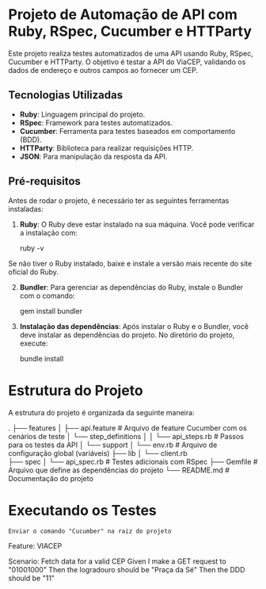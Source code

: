 # Projeto de Automação de API com Ruby, RSpec, Cucumber e HTTParty

Este projeto realiza testes automatizados de uma API usando Ruby, RSpec, Cucumber e HTTParty. O objetivo é testar a API do ViaCEP, validando os dados de endereço e outros campos ao fornecer um CEP.

## Tecnologias Utilizadas

- **Ruby**: Linguagem principal do projeto.
- **RSpec**: Framework para testes automatizados.
- **Cucumber**: Ferramenta para testes baseados em comportamento (BDD).
- **HTTParty**: Biblioteca para realizar requisições HTTP.
- **JSON**: Para manipulação da resposta da API.

## Pré-requisitos

Antes de rodar o projeto, é necessário ter as seguintes ferramentas instaladas:

1. **Ruby**: O Ruby deve estar instalado na sua máquina. Você pode verificar a instalação com:

   ruby -v

Se não tiver o Ruby instalado, baixe e instale a versão mais recente do site oficial do Ruby.

2. **Bundler**: Para gerenciar as dependências do Ruby, instale o Bundler com o comando:

    gem install bundler

3. **Instalação das dependências**: Após instalar o Ruby e o Bundler, você deve instalar as dependências do projeto. No diretório do projeto, execute:

    bundle install


# Estrutura do Projeto

A estrutura do projeto é organizada da seguinte maneira:

.
├── features
│   ├── api.feature               # Arquivo de feature Cucumber com os cenários de teste
│   └── step_definitions
│   │   └── api_steps.rb          # Passos para os testes da API
│   └── support
│       └── env.rb                # Arquivo de configuração global (variáveis)
├── lib
│   └── client.rb   
├── spec
│   └── api_spec.rb               # Testes adicionais com RSpec
├── Gemfile                       # Arquivo que define as dependências do projeto
└── README.md                     # Documentação do projeto


# Executando os Testes

    Enviar o comando "Cucumber" na raiz do projeto


Feature: VIACEP

  Scenario: Fetch data for a valid CEP
    Given I make a GET request to "01001000"
    Then the logradouro should be "Praça da Sé"
    Then the DDD should be "11"
